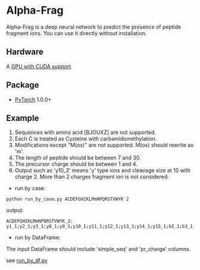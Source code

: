# Alpha-Frag

Alpha-Frag is a deep neural network to predict the presence of peptide fragment ions. You can use it directly without installation.

## Hardware

A [GPU with CUDA support](https://developer.nvidia.com/cuda-gpus)

## Package

- [PyTorch](https://pytorch.org/get-started/locally/#windows-anaconda) 1.0.0+

## Example

1. Sequences with amino acid [BJOUXZ] are not supported.
2. Each C is treated as Cysteine with carbamidomethylation.
3. Modifications except "M(ox)" are not supported.
M(ox) should rewrite as 'm'.
4. The length of peptide should be between 7 and 30.
5. The precursor charge should be between 1 and 4.
6. Output such as 'y10_2' means 'y' type ions and cleavage size at 10 with charge 2. More than 2 charges fragment ion is not considered.

- run by case:
```shell script
python run_by_case.py ACDEFGHIKLMmNPQRSTVWYK 2
```
output:
```shell script
ACDEFGHIKLMmNPQRSTVWYK_2: y1_1;y2_1;y3_1;y8_1;y9_1;y10_1;y11_1;y12_1;y13_1;y14_1;y15_1;b2_1;b3_1;b4_1;b7_1;b8_1;b9_1;b10_1
```

- run by DataFrame:

The input DataFrame should include 'simple_seq' and 'pr_charge' columns.

see [run_by_df.py](https://github.com/YuAirLab/Alpha-Frag/blob/master/run_by_df.py)



